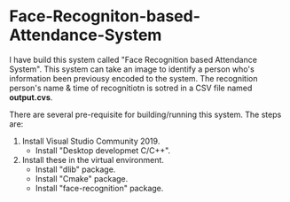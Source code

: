 # Face-Recogniton-based-Attendance-System

I have build this system called "Face Recognition based Attendance System". This system can take an image to identify a person who's information been previousy encoded to the system. The recognition person's name & time of recognitiotn is sotred in a CSV file named **output.cvs**.

There are several pre-requisite for building/running this system. The steps are:
1. Install Visual Studio Community 2019.
   - Install "Desktop developmet C/C++".
2. Install these in the virtual environment.
   - Install "dlib" package.
   - Install "Cmake" package.
   - Install "face-recognition" package.

